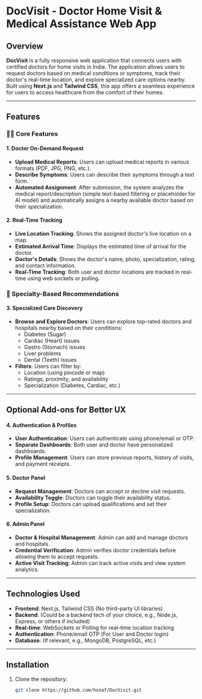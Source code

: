 # DocVisit - Doctor Home Visit & Medical Assistance Web App

## Overview
**DocVisit** is a fully responsive web application that connects users with certified doctors for home visits in India. The application allows users to request doctors based on medical conditions or symptoms, track their doctor's real-time location, and explore specialized care options nearby. Built using **Next.js** and **Tailwind CSS**, this app offers a seamless experience for users to access healthcare from the comfort of their homes.

---

## Features

### 🧑‍⚕️ Core Features

#### 1. Doctor On-Demand Request
- **Upload Medical Reports**: Users can upload medical reports in various formats (PDF, JPG, PNG, etc.).
- **Describe Symptoms**: Users can describe their symptoms through a text form.
- **Automated Assignment**: After submission, the system analyzes the medical report/description (simple text-based filtering or placeholder for AI model) and automatically assigns a nearby available doctor based on their specialization.

#### 2. Real-Time Tracking
- **Live Location Tracking**: Shows the assigned doctor's live location on a map.
- **Estimated Arrival Time**: Displays the estimated time of arrival for the doctor.
- **Doctor's Details**: Shows the doctor's name, photo, specialization, rating, and contact information.
- **Real-Time Tracking**: Both user and doctor locations are tracked in real-time using web sockets or polling.

### 🏥 Specialty-Based Recommendations

#### 3. Specialized Care Discovery
- **Browse and Explore Doctors**: Users can explore top-rated doctors and hospitals nearby based on their conditions:
  - Diabetes (Sugar)
  - Cardiac (Heart) issues
  - Gastro (Stomach) issues
  - Liver problems
  - Dental (Teeth) issues
- **Filters**: Users can filter by:
  - Location (using pincode or map)
  - Ratings, proximity, and availability
  - Specialization (Diabetes, Cardiac, etc.)
  
---

## Optional Add-ons for Better UX

#### 4. Authentication & Profiles
- **User Authentication**: Users can authenticate using phone/email or OTP.
- **Separate Dashboards**: Both user and doctor have personalized dashboards.
- **Profile Management**: Users can store previous reports, history of visits, and payment receipts.

#### 5. Doctor Panel
- **Request Management**: Doctors can accept or decline visit requests.
- **Availability Toggle**: Doctors can toggle their availability status.
- **Profile Setup**: Doctors can upload qualifications and set their specialization.

#### 6. Admin Panel
- **Doctor & Hospital Management**: Admin can add and manage doctors and hospitals.
- **Credential Verification**: Admin verifies doctor credentials before allowing them to accept requests.
- **Active Visit Tracking**: Admin can track active visits and view system analytics.

---

## Technologies Used
- **Frontend**: Next.js, Tailwind CSS (No third-party UI libraries)
- **Backend**: (Could be a backend tech of your choice, e.g., Node.js, Express, or others if included)
- **Real-time**: WebSockets or Polling for real-time location tracking
- **Authentication**: Phone/email OTP (For User and Doctor login)
- **Database**: (If relevant, e.g., MongoDB, PostgreSQL, etc.)

---

## Installation

1. Clone the repository:
   ```bash
   git clone https://github.com/hsnaf/DocVisit.git

